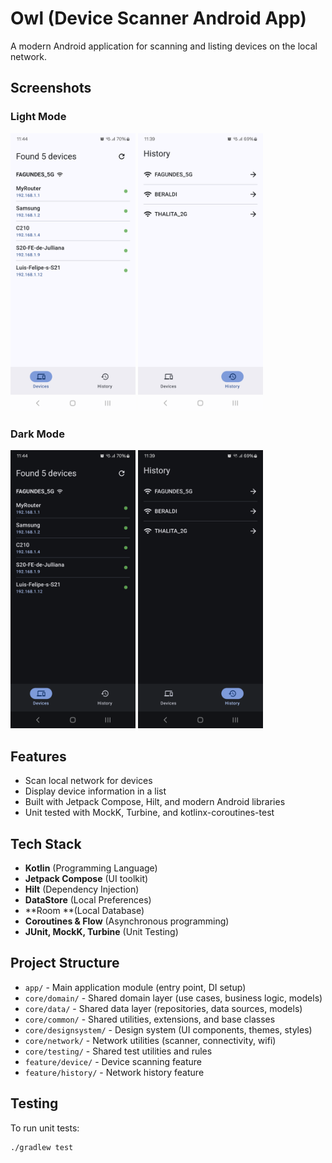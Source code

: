 # Owl (Device Scanner Android App)

A modern Android application for scanning and listing devices on the local network.

## Screenshots
### Light Mode
<p float="left">
  <img src="https://github.com/luisfagundes94/owl/blob/master/screenshots/light_device_list_screen.png" width="200" /> 
  <img src="https://github.com/luisfagundes94/owl/blob/master/screenshots/light_wifi_router_list_screen.png" width="200" /> 
</p>

### Dark Mode
<p float="left">
  <img src="https://github.com/luisfagundes94/owl/blob/master/screenshots/dark_device_list_screen.png" width="200" /> 
  <img src="https://github.com/luisfagundes94/owl/blob/master/screenshots/dark_wifi_router_list_screen.png" width="200" /> 
</p>

## Features

- Scan local network for devices
- Display device information in a list
- Built with Jetpack Compose, Hilt, and modern Android libraries
- Unit tested with MockK, Turbine, and kotlinx-coroutines-test

## Tech Stack

- **Kotlin** (Programming Language)
- **Jetpack Compose** (UI toolkit)
- **Hilt** (Dependency Injection)
- **DataStore** (Local Preferences)
- **Room **(Local Database)
- **Coroutines & Flow** (Asynchronous programming)
- **JUnit, MockK, Turbine** (Unit Testing)

## Project Structure

- `app/` - Main application module (entry point, DI setup)
- `core/domain/` - Shared domain layer (use cases, business logic, models)
- `core/data/` - Shared data layer (repositories, data sources, models)
- `core/common/` - Shared utilities, extensions, and base classes
- `core/designsystem/` - Design system (UI components, themes, styles)
- `core/network/` - Network utilities (scanner, connectivity, wifi)
- `core/testing/` - Shared test utilities and rules
- `feature/device/` - Device scanning feature
- `feature/history/` - Network history feature

## Testing

To run unit tests:

```sh
./gradlew test
